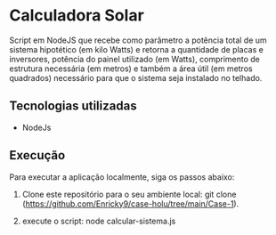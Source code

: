 # Calculadora Solar
 Script  em NodeJS que recebe como parâmetro a potência total de um sistema hipotético (em kilo Watts) e retorna a quantidade de placas e inversores, potência do painel utilizado (em Watts), comprimento de estrutura necessária (em metros) e também a área útil (em metros quadrados) necessário para que o sistema seja instalado no telhado.

 ## Tecnologias utilizadas
 - NodeJs

 ##  Execução

 Para executar a aplicação localmente, siga os passos abaixo:

1. Clone este repositório para o seu ambiente local: git clone (https://github.com/Enricky9/case-holu/tree/main/Case-1).

2. execute o script: node calcular-sistema.js

